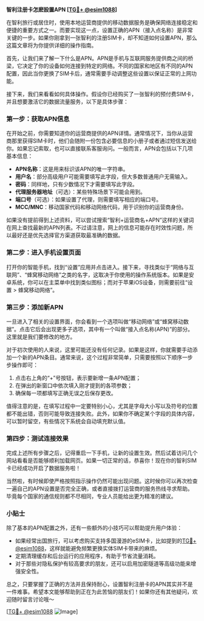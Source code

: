 **智利注册卡怎麽設置APN [[TG💪+ @esim1088](https://t.me/s/esim1088)]**

在智利旅行或居住时，使用本地运营商提供的移动数据服务是确保网络连接稳定和便捷的重要方式之一。而要实现这一点，设置正确的APN（接入点名称）是非常关键的一步。如果你刚拿到一张智利的注册SIM卡，却不知道如何设置APN，那么这篇文章将为你提供详细的操作指南。

首先，让我们来了解一下什么是APN。APN是手机与互联网服务提供商之间的桥梁，它决定了你的设备如何连接到特定的网络。不同的国家和地区有不同的APN配置，因此当你更换了SIM卡后，通常需要手动调整这些设置以保证正常的上网功能。

接下来，我们来看看如何具体操作。假设你已经购买了一张智利的预付费SIM卡，并且想要激活它的数据流量服务，以下是具体步骤：

### 第一步：获取APN信息

在开始之前，你需要知道你的运营商提供的APN详情。通常情况下，当你从运营商那里获得SIM卡时，他们会随附一份包含必要信息的小册子或者通过短信发送给你。如果忘记索取，也可以直接联系客服询问。一般而言，APN会包括以下几项基本信息：
- **APN名称**：这是用来标识该APN的唯一字符串。
- **用户名**：部分高级用户可能需要填写此字段，但大多数普通用户无需输入。
- **密码**：同样地，只有少数情况下才需要填写此字段。
- **代理服务器地址**（可选）：某些特殊场景下可能会用到。
- **端口号**（可选）：如果设置了代理，则需要填写相应的端口号。
- **MCC/MNC**：移动国家代码和移动网络代码，用于识别你的运营商身份。

如果没有提前得到上述资料，可以尝试搜索“智利+运营商名+APN”这样的关键词在网上查找最新的APN列表。不过请注意，网上的信息可能存在时效性问题，所以最好还是优先选择官方渠道获取最准确的数据。

### 第二步：进入手机设置页面

打开你的智能手机，找到“设置”应用并点击进入。接下来，寻找类似于“网络与互联网”、“蜂窝移动网络”之类的名字，这取决于你使用的操作系统版本。如果是安卓系统，你可以在主菜单中找到类似图标；而对于苹果iOS设备，则需要前往“设置 > 蜂窝移动网络”。

### 第三步：添加新APN

一旦进入了相关的设置界面，你会看到一个选项叫做“移动网络”或“蜂窝移动数据”。点击它后会出现更多子选项，其中有一个叫做“接入点名称(APN)”的部分。这里就是我们要修改的地方。

对于初次使用的人来说，这里可能还没有任何记录。如果是这样，你就需要手动添加一个新的APN条目。通常来说，这个过程非常简单，只需要按照以下顺序一步步操作即可：
1. 点击右上角的“+”号按钮，表示要新增一条APN配置；
2. 在弹出的新窗口中依次填入刚才提到的各项参数；
3. 确保每一项都填写正确无误之后保存更改。

值得注意的是，在填写过程中一定要特别小心，尤其是字母大小写以及符号的位置都不能出错，否则可能导致连接失败。此外，如果你不确定某个字段的具体内容，可以暂时留空，有些情况下系统会自动填充默认值。

### 第四步：测试连接效果

完成上述所有步骤之后，记得重启一下手机，让新的设置生效。然后试着访问几个网站看看是否能够顺利加载网页。如果一切正常的话，恭喜你！现在你的智利SIM卡已经成功开启了数据服务啦！

当然啦，有时候即使严格按照指示操作仍然可能出现问题。这时候你可以再次检查一遍自己的APN设置是否完全正确，或者直接拨打运营商的服务热线寻求帮助。毕竟每个国家的通信规则都不尽相同，专业人员能给出更为精准的建议。

### 小贴士

除了基本的APN配置之外，还有一些额外的小技巧可以帮助提升用户体验：
- 如果经常出国旅行，可以考虑购买支持多国漫游的eSIM卡，比如提到的[TG💪+ @esim1088](https://t.me/s/esim1088)，这样就能避免频繁更换实体SIM卡带来的麻烦。
- 定期清理缓存和后台运行的应用程序，有助于节省流量消耗。
- 对于那些对隐私保护有较高要求的朋友，还可以启用加密隧道等高级功能来增强安全性。

总之，只要掌握了正确的方法并且保持耐心，设置智利注册卡的APN其实并不是一件难事。希望本文能够帮助到正在为此苦恼的朋友们！如果你还有其他疑问，欢迎随时留言讨论哦～

[[TG💪+ @esim1088](https://t.me/s/esim1088) ![Image](https://i.postimg.cc/4NQfJmqS/Snipaste-2025-05-13-00-14-12.png)]